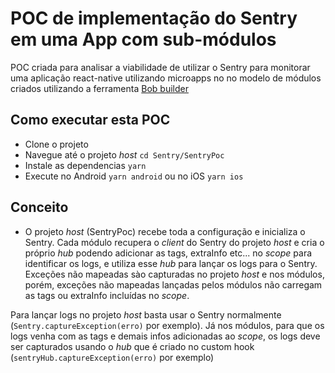 # POC de implementação do Sentry em uma App com sub-módulos

POC criada para analisar a viabilidade de utilizar o Sentry para monitorar uma aplicação react-native utilizando microapps no no modelo de módulos criados utilizando a ferramenta [Bob builder](https://github.com/callstack/react-native-builder-bob)

## Como executar esta POC

- Clone o projeto
- Navegue até o projeto _host_ `cd Sentry/SentryPoc`
- Instale as dependencias `yarn`
- Execute no Android `yarn android` ou no iOS `yarn ios`

## Conceito

- O projeto _host_ (SentryPoc) recebe toda a configuração e inicializa o Sentry. Cada módulo recupera o _client_ do Sentry do projeto _host_ e cria o próprio _hub_ podendo adicionar as tags, extraInfo etc... no _scope_ para identificar os logs, e utiliza esse _hub_ para lançar os logs para o Sentry. Exceções não mapeadas sào capturadas no projeto _host_ e nos módulos, porém, exceções não mapeadas lançadas pelos módulos não carregam as tags ou extraInfo incluídas no _scope_.

Para lançar logs no projeto _host_ basta usar o Sentry normalmente (`Sentry.captureException(erro)` por exemplo). Já nos módulos, para que os logs venha com as tags e demais infos adicionadas ao _scope_, os logs deve ser capturados usando o _hub_ que é criado no custom hook (`sentryHub.captureException(erro)` por exemplo)
